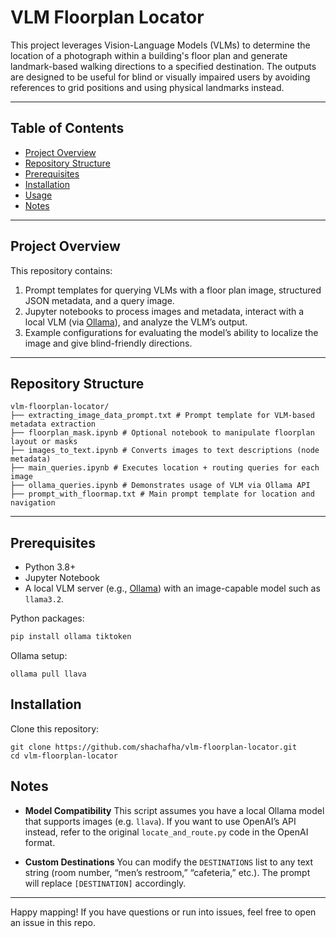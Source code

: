 # VLM Floorplan Locator

This project leverages Vision-Language Models (VLMs) to determine the location of a photograph within a building's floor plan and generate landmark-based walking directions to a specified destination. The outputs are designed to be useful for blind or visually impaired users by avoiding references to grid positions and using physical landmarks instead.

---

## Table of Contents

- [Project Overview](#project-overview)
- [Repository Structure](#repository-structure)
- [Prerequisites](#prerequisites)
- [Installation](#installation)
- [Usage](#usage)
- [Notes](#notes)

---

## Project Overview

This repository contains:

1. Prompt templates for querying VLMs with a floor plan image, structured JSON metadata, and a query image.
2. Jupyter notebooks to process images and metadata, interact with a local VLM (via [Ollama](https://ollama.com/)), and analyze the VLM’s output.
3. Example configurations for evaluating the model’s ability to localize the image and give blind-friendly directions.

---

## Repository Structure

```
vlm-floorplan-locator/
├── extracting_image_data_prompt.txt # Prompt template for VLM-based metadata extraction
├── floorplan_mask.ipynb # Optional notebook to manipulate floorplan layout or masks
├── images_to_text.ipynb # Converts images to text descriptions (node metadata)
├── main_queries.ipynb # Executes location + routing queries for each image
├── ollama_queries.ipynb # Demonstrates usage of VLM via Ollama API
├── prompt_with_floormap.txt # Main prompt template for location and navigation
```

---

## Prerequisites

- Python 3.8+
- Jupyter Notebook
- A local VLM server (e.g., [Ollama](https://ollama.com/)) with an image-capable model such as `llama3.2`.

Python packages:

```bash
pip install ollama tiktoken
```

Ollama setup:
```
ollama pull llava
```

## Installation
Clone this repository:
```
git clone https://github.com/shachafha/vlm-floorplan-locator.git
cd vlm-floorplan-locator
```


## Notes
* **Model Compatibility**
  This script assumes you have a local Ollama model that supports images (e.g. `llava`). If you want to use OpenAI’s API instead, refer to the original `locate_and_route.py` code in the OpenAI format.

* **Custom Destinations**
  You can modify the `DESTINATIONS` list to any text string (room number, “men’s restroom,” “cafeteria,” etc.). The prompt will replace `[DESTINATION]` accordingly.

---

Happy mapping! If you have questions or run into issues, feel free to open an issue in this repo.

